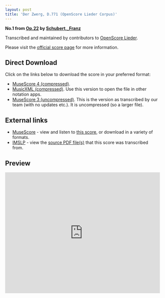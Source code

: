 ```yaml
---
layout: post
title: 'Der Zwerg, D.771 (OpenScore Lieder Corpus)'
---
```


__No.1 from [Op.22](https://fourscoreandmore.org/openscore/lieder/Schubert%2C_Franz/Op.22/) by [Schubert,_Franz](https://fourscoreandmore.org/openscore/lieder/Schubert%2C_Franz)__

Transcribed and maintained by contributors to [OpenScore Lieder].

Please visit the [official score page] for more information.

[official score page]: https://musescore.com/openscore-lieder-corpus/scores/6838113
[OpenScore Lieder]: https://musescore.com/openscore-lieder-corpus

## Direct Download

Click on the links below to download the score in your preferred format:
- [MuseScore 4 (compressed)](https://fourscoreandmore.org/openscore/lieder/Schubert%2C_Franz/Op.22/1_Der_Zwerg%2C_D.771.mscz).
- [MusicXML (compressed)](https://fourscoreandmore.org/openscore/lieder/Schubert%2C_Franz/Op.22/1_Der_Zwerg%2C_D.771.mxl). Use this version to open the file in other notation apps.
- [MuseScore 3 (uncompressed)](https://raw.githubusercontent.com/OpenScore/Lieder/refs/heads/main/scores/Schubert%2C_Franz/Op.22/1_Der_Zwerg%2C_D.771/lc6838113.mscx). This is the version as transcribed by our team (with no updates etc.). It is uncompressed (so a larger file).

## External links

- [MuseScore] - view and listen to [this score][MuseScore], or download in a variety of formats.
- [IMSLP] - view the [source PDF file(s)][IMSLP] that this score was transcribed from.

[MuseScore]: https://musescore.com/score/6838113
[IMSLP]: https://imslp.org/wiki/Special:ReverseLookup/16369

## Preview

<iframe width="100%" height="394" src="https://musescore.com/openscore-lieder-corpus/scores/6838113/embed" frameborder="0" allowfullscreen allow="autoplay; fullscreen"></iframe>
